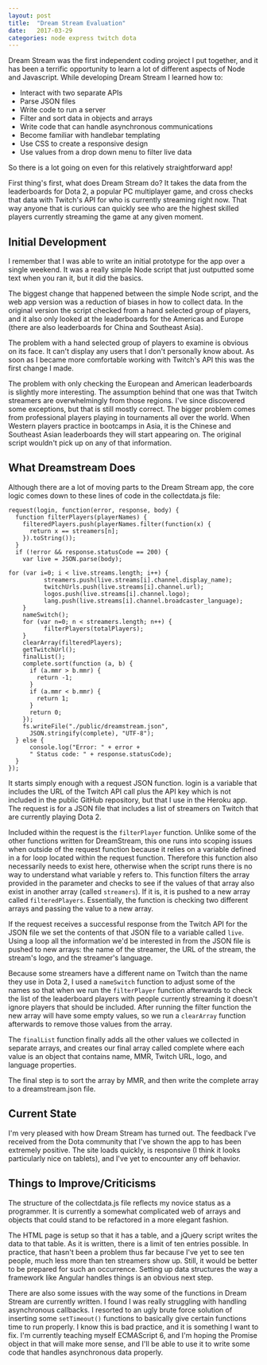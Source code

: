 ```yaml
---
layout: post
title:  "Dream Stream Evaluation"
date:   2017-03-29
categories: node express twitch dota
---
```

Dream Stream was the first independent coding project I put together, and it has been a terrific opportunity to learn a lot of different aspects of Node and Javascript. While developing Dream Stream I learned how to:

*    Interact with two separate APIs
*    Parse JSON files
*    Write code to run a server
*    Filter and sort data in objects and arrays
*    Write code that can handle asynchronous communications
*    Become familiar with handlebar templating
*    Use CSS to create a responsive design
*    Use values from a drop down menu to filter live data

So there is a lot going on even for this relatively straightforward app!

First thing's first, what does Dream Stream do? It takes the data from the leaderboards for Dota 2, a popular PC multiplayer game, and cross checks that data with Twitch's API for who is currently streaming right now. That way anyone that is curious can quickly see who are the highest skilled players currently streaming the game at any given moment.

Initial Development
-------------------

I remember that I was able to write an initial prototype for the app over a single weekend. It was a really simple Node script that just outputted some text when you ran it, but it did the basics.

The biggest change that happened between the simple Node script, and the web app version was a reduction of biases in how to collect data. In the original version the script checked from a hand selected group of players, and it also only looked at the leaderboards for the Americas and Europe (there are also leaderboards for China and Southeast Asia).

The problem with a hand selected group of players to examine is obvious on its face. It can't display any users that I don't personally know about. As soon as I became more comfortable working with Twitch's API this was the first change I made.

The problem with only checking the European and American leaderboards is slightly more interesting. The assumption behind that one was that Twitch streamers are overwhelmingly from those regions. I've since discovered some exceptions, but that is still mostly correct. The bigger problem comes from professional players playing in tournaments all over the world. When Western players practice in bootcamps in Asia, it is the Chinese and Southeast Asian leaderboards they will start appearing on. The original script wouldn't pick up on any of that information.

What Dreamstream Does
---------------------

Although there are a lot of moving parts to the Dream Stream app, the core logic comes down to these lines of code in the collectdata.js file:

    request(login, function(error, response, body) {
      function filterPlayers(playerNames) {
        filteredPlayers.push(playerNames.filter(function(x) {
          return x == streamers[n];
        }).toString());
      }
      if (!error && response.statusCode == 200) {
        var live = JSON.parse(body);

    for (var i=0; i < live.streams.length; i++) {
              streamers.push(live.streams[i].channel.display_name);
              twitchUrls.push(live.streams[i].channel.url);
              logos.push(live.streams[i].channel.logo);
              lang.push(live.streams[i].channel.broadcaster_language);
        }
        nameSwitch();
        for (var n=0; n < streamers.length; n++) {
              filterPlayers(totalPlayers);
        }
        clearArray(filteredPlayers);
        getTwitchUrl();
        finalList();
        complete.sort(function (a, b) {
          if (a.mmr > b.mmr) {
            return -1;
          }
          if (a.mmr < b.mmr) {
            return 1;
          }
          return 0;
        });
        fs.writeFile("./public/dreamstream.json",
          JSON.stringify(complete), "UTF-8");
      } else {
          console.log("Error: " + error +
          " Status code: " + response.statusCode);
      }
    });

It starts simply enough with a request JSON function. login is a variable that includes the URL of the Twitch API call plus the API key which is not included in the public GitHub repository, but that I use in the Heroku app. The request is for a JSON file that includes a list of streamers on Twitch that are currently playing Dota 2.

Included within the request is the `filterPlayer` function. Unlike some of the other functions written for DreamStream, this one runs into scoping issues when outside of the request function because it relies on a variable defined in a for loop located within the request function. Therefore this function also necessarily needs to exist here, otherwise when the script runs there is no way to understand what variable y refers to. This function filters the array provided in the parameter and checks to see if the values of that array also exist in another array (called `streamers`). If it is, it is pushed to a new array called `filteredPlayers`. Essentially, the function is checking two different arrays and passing the value to a new array.

If the request receives a successful response from the Twitch API for the JSON file we set the contents of that JSON file to a variable called `live`. Using a loop all the information we'd be interested in from the JSON file is pushed to new arrays: the name of the streamer, the URL of the stream, the stream's logo, and the streamer's language.

Because some streamers have a different name on Twitch than the name they use in Dota 2, I used a `nameSwitch` function to adjust some of the names so that when we run the `filterPlayer` function afterwards to check the list of the leaderboard players with people currently streaming it doesn't ignore players that should be included. After running the filter function the new array will have some empty values, so we run a `clearArray` function afterwards to remove those values from the array.

The `finalList` function finally adds all the other values we collected in separate arrays, and creates our final array called complete where each value is an object that contains name, MMR, Twitch URL, logo, and language properties.

The final step is to sort the array by MMR, and then write the complete array to a dreamstream.json file.

Current State
-------------

I'm very pleased with how Dream Stream has turned out. The feedback I've received from the Dota community that I've shown the app to has been extremely positive. The site loads quickly, is responsive (I think it looks particularly nice on tablets), and I've yet to encounter any off behavior.

Things to Improve/Criticisms
----------------------------

The structure of the collectdata.js file reflects my novice status as a programmer. It is currently a somewhat complicated web of arrays and objects that could stand to be refactored in a more elegant fashion.

The HTML page is setup so that it has a table, and a jQuery script writes the data to that table. As it is written, there is a limit of ten entries possible. In practice, that hasn't been a problem thus far because I've yet to see ten people, much less more than ten streamers show up. Still, it would be better to be prepared for such an occurrence. Setting up data structures the way a framework like Angular handles things is an obvious next step.

There are also some issues with the way some of the functions in Dream Stream are currently written. I found I was really struggling with handling asynchronous callbacks. I resorted to an ugly brute force solution of inserting some `setTimeout()` functions to basically give certain functions time to run properly. I know this is bad practice, and it is something I want to fix. I'm currently teaching myself ECMAScript 6, and I'm hoping the Promise object in that will make more sense, and I'll be able to use it to write some code that handles asynchronous data properly.
